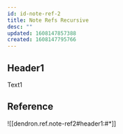 ```yaml
---
id: id-note-ref-2
title: Note Refs Recursive
desc: ""
updated: 1608147857388
created: 1608147795766
---
```


## Header1

Text1

## Reference

![[dendron.ref.note-ref2#header1:#*]]
